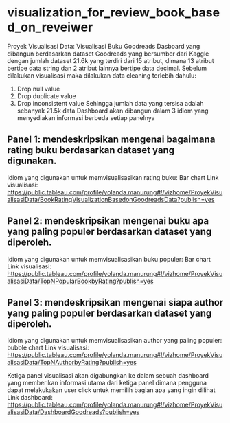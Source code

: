 # visualization_for_review_book_based_on_reveiwer

Proyek Visualisasi Data: Visualisasi Buku Goodreads
Dasboard yang dibangun berdasarkan dataset Goodreads yang bersumber dari Kaggle dengan jumlah dataset 21.6k yang terdiri dari 15 atribut, dimana 13 atribut bertipe data string dan 2 atribut lainnya bertipe data decimal. 
Sebelum dilakukan visualisasi maka dilakukan data cleaning terlebih dahulu:
1. Drop null value
2. Drop duplicate value
3. Drop inconsistent value
Sehingga jumlah data yang tersisa adalah sebanyak 21.5k data
Dashboard akan dibangun dalam 3 idiom yang menyediakan informasi berbeda setiap panelnya

## Panel 1: mendeskripsikan mengenai bagaimana rating buku berdasarkan dataset yang digunakan.
Idiom yang digunakan untuk memvisualisasikan rating buku: Bar chart
Link visualisasi: https://public.tableau.com/profile/yolanda.manurung#!/vizhome/ProyekVisualisasiData/BookRatingVisualizationBasedonGoodreadsData?publish=yes

## Panel 2: mendeskripsikan mengenai buku apa yang paling populer berdasarkan dataset yang diperoleh.
Idiom yang digunakan untuk memvisualisasikan buku populer: Bar chart
Link visualisasi: https://public.tableau.com/profile/yolanda.manurung#!/vizhome/ProyekVisualisasiData/TopNPopularBookbyRating?publish=yes

## Panel 3: mendeskripsikan mengenai siapa author yang paling populer berdasarkan dataset yang diperoleh.
Idiom yang digunakan untuk memvisualisasikan author yang paling populer: bubble chart
Link visualisasi: https://public.tableau.com/profile/yolanda.manurung#!/vizhome/ProyekVisualisasiData/TopNAuthorbyRating?publish=yes

Ketiga panel visualisasi akan digabungkan ke dalam sebuah dashboard yang memberikan informasi utama dari ketiga panel dimana pengguna dapat melakukakan user click untuk memilih bagian apa yang ingin dilihat
Link dashboard: https://public.tableau.com/profile/yolanda.manurung#!/vizhome/ProyekVisualisasiData/DashboardGoodreads?publish=yes
